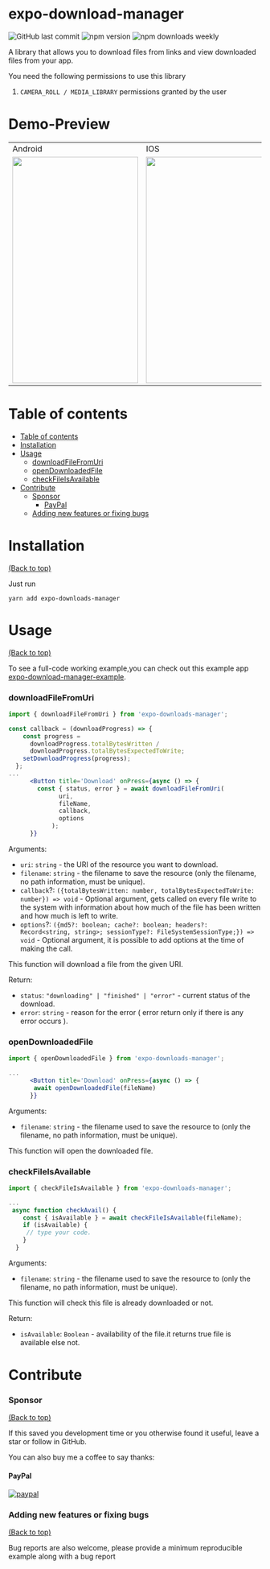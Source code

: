 <!-- omit in toc -->

# expo-download-manager

<!-- Add buttons here -->

![GitHub last commit](https://img.shields.io/github/last-commit/thareekanvar/expo-downloads-manager)
![npm version](https://img.shields.io/npm/v/expo-downloads-manager)
![npm downloads weekly](https://img.shields.io/npm/dw/expo-downloads-manager)

<!-- Describe your project in brief -->

A library that allows you to download files from links and view downloaded files from your app.

You need the following permissions to use this library

1. `CAMERA_ROLL / MEDIA_LIBRARY` permissions granted by the user

# Demo-Preview

<table>
  <tr>
     <td>Android</td>
     <td>IOS</td>
  </tr>
  <tr>
    <td><img src="https://user-images.githubusercontent.com/26960181/155687226-a6199760-39b5-4fd1-8389-e087b12ce237.gif" width="250" height="450"></td>
    <td><img src="https://user-images.githubusercontent.com/26960181/155687314-567066a2-2b96-4003-b740-9dbc698a64db.gif" width="250" height="450"></td>
  </tr>
 </table>


# Table of contents

- [Table of contents](#table-of-contents)
- [Installation](#installation)
- [Usage](#usage)
  - [downloadFileFromUri](#downloadFileFromUri)
  - [openDownloadedFile](#openDownloadedFile)
  - [checkFileIsAvailable](#checkFileIsAvailable)
- [Contribute](#contribute)
  - [Sponsor](#sponsor)
    - [PayPal](#paypal)
  - [Adding new features or fixing bugs](#adding-new-features-or-fixing-bugs)

# Installation

[(Back to top)](#table-of-contents)

Just run

```
yarn add expo-downloads-manager
```

# Usage

[(Back to top)](#table-of-contents)

To see a full-code working example,you can check out this example app [expo-download-manager-example](https://github.com/thareekanvar/expo-download-manager-example).

### downloadFileFromUri

```jsx
import { downloadFileFromUri } from 'expo-downloads-manager';

const callback = (downloadProgress) => {
    const progress =
      downloadProgress.totalBytesWritten /
      downloadProgress.totalBytesExpectedToWrite;
    setDownloadProgress(progress);
  };
...
      <Button title='Download' onPress={async () => {
        const { status, error } = await downloadFileFromUri(
              uri,
              fileName,
              callback,
              options
            );
      }}
```

Arguments:

- `uri`: `string` - the URI of the resource you want to download.
- `filename`: `string` - the filename to save the resource (only the filename, no path information, must be unique).
- `callback`?: `({totalBytesWritten: number, totalBytesExpectedToWrite: number}) => void` - Optional argument, gets called on every file write to the system with information about how much of the file has been written and how much is left to write.
- `options`?: `({md5?: boolean; cache?: boolean; headers?: Record<string, string>; sessionType?: FileSystemSessionType;}) => void` - Optional argument, it is possible to add options at the time of making the call. 

This function will download a file from the given URI.

Return:

- `status`: `"downloading" | "finished" | "error"` - current status of the download.
- `error`: `string` - reason for the error ( error return only if there is any error occurs ).

### openDownloadedFile

```jsx
import { openDownloadedFile } from 'expo-downloads-manager';

...
      <Button title='Download' onPress={async () => {
       await openDownloadedFile(fileName)
      }}
```

Arguments:

- `filename`: `string` - the filename used to save the resource to (only the filename, no path information, must be unique).

This function will open the downloaded file.

### checkFileIsAvailable

```jsx
import { checkFileIsAvailable } from 'expo-downloads-manager';

...
 async function checkAvail() {
    const { isAvailable } = await checkFileIsAvailable(fileName);
    if (isAvailable) {
     // type your code.
    }
  }
```

Arguments:

- `filename`: `string` - the filename used to save the resource to (only the filename, no path information, must be unique).

This function will check this file is already downloaded or not.

Return:

- `isAvailable`: `Boolean` - availability of the file.it returns true file is available else not.

# Contribute

### Sponsor

[(Back to top)](#table-of-contents)

If this saved you development time or you otherwise found it useful, leave a star or follow in GitHub.

You can also buy me a coffee to say thanks:

<!-- PayPal -->

#### PayPal

[![paypal](https://www.paypalobjects.com/en_US/i/btn/btn_donateCC_LG.gif)](https://www.paypal.com/paypalme/thareekanvar)

### Adding new features or fixing bugs

[(Back to top)](#table-of-contents)

Bug reports are also welcome, please provide a minimum reproducible example along with a bug report
